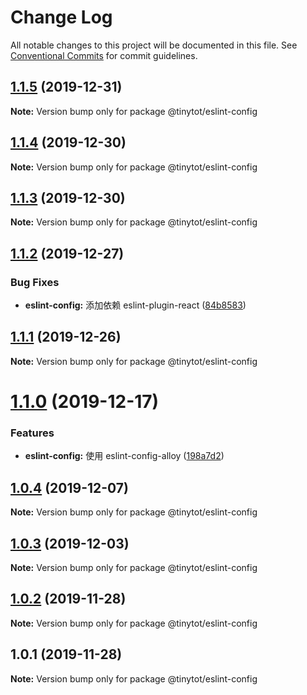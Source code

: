 # Change Log

All notable changes to this project will be documented in this file.
See [Conventional Commits](https://conventionalcommits.org) for commit guidelines.

## [1.1.5](https://github.com/tinytot1/tools/compare/@tinytot/eslint-config@1.1.4...@tinytot/eslint-config@1.1.5) (2019-12-31)

**Note:** Version bump only for package @tinytot/eslint-config

## [1.1.4](https://github.com/tinytot1/tools/compare/@tinytot/eslint-config@1.1.3...@tinytot/eslint-config@1.1.4) (2019-12-30)

**Note:** Version bump only for package @tinytot/eslint-config

## [1.1.3](https://github.com/tinytot1/tools/compare/@tinytot/eslint-config@1.1.2...@tinytot/eslint-config@1.1.3) (2019-12-30)

**Note:** Version bump only for package @tinytot/eslint-config

## [1.1.2](https://github.com/tinytot1/tools/compare/@tinytot/eslint-config@1.1.1...@tinytot/eslint-config@1.1.2) (2019-12-27)

### Bug Fixes

- **eslint-config:** 添加依赖 eslint-plugin-react ([84b8583](https://github.com/tinytot1/tools/commit/84b85835d15bbead1d44116472853aa8b0c1fd84))

## [1.1.1](https://github.com/tinytot1/tools/compare/@tinytot/eslint-config@1.1.0...@tinytot/eslint-config@1.1.1) (2019-12-26)

**Note:** Version bump only for package @tinytot/eslint-config

# [1.1.0](https://github.com/tinytot1/tools/compare/@tinytot/eslint-config@1.0.4...@tinytot/eslint-config@1.1.0) (2019-12-17)

### Features

- **eslint-config:** 使用 eslint-config-alloy ([198a7d2](https://github.com/tinytot1/tools/commit/198a7d273e861f5cad3a3b044c825e76d69a61eb))

## [1.0.4](https://github.com/tinytot1/tools/compare/@tinytot/eslint-config@1.0.3...@tinytot/eslint-config@1.0.4) (2019-12-07)

**Note:** Version bump only for package @tinytot/eslint-config

## [1.0.3](https://github.com/tinytot1/tools/compare/@tinytot/eslint-config@1.0.2...@tinytot/eslint-config@1.0.3) (2019-12-03)

**Note:** Version bump only for package @tinytot/eslint-config

## [1.0.2](https://github.com/tinytot1/tools/compare/@tinytot/eslint-config@1.0.1...@tinytot/eslint-config@1.0.2) (2019-11-28)

**Note:** Version bump only for package @tinytot/eslint-config

## 1.0.1 (2019-11-28)

**Note:** Version bump only for package @tinytot/eslint-config

